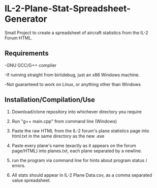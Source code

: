 # IL-2-Plane-Stat-Spreadsheet-Generator
Small Project to create a spreadsheet of aircraft statistics from the IL-2 Forum HTML.

## Requirements

-GNU GCC/G++ compiler

-If running straight from bin\debug, just an x86 Windows machine.

-Not guaranteed to work on Linux, or anything other than Windows

## Installation/Compilation/Use

1. Download/clone repository into whichever directory you require

2. Run "g++ main.cpp" from command line (Windows)

3. Paste the raw HTML from the IL-2 forum's plane statistics page into html.txt in the same directory as the new .exe

4. Paste every plane's name (exactly as it appears on the forum page/HTML) into planes.txt, each plane separated by a newline.

4. run the program via command line for hints about program status / errors.

5. All stats should appear in IL-2 Plane Data.csv, as a comma separated value spreadsheet.

